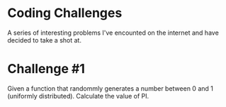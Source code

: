 # Coding Challenges

A series of interesting problems I've encounted on the internet and have decided to take a shot at.

# Challenge #1
Given a function that randommly generates a number between 0 and 1 (uniformly distributed). Calculate the value of PI.

